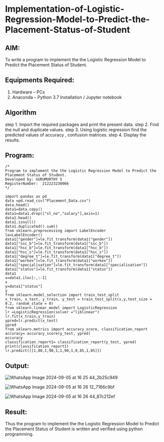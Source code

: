 # Implementation-of-Logistic-Regression-Model-to-Predict-the-Placement-Status-of-Student

## AIM:
To write a program to implement the the Logistic Regression Model to Predict the Placement Status of Student.

## Equipments Required:
1. Hardware – PCs
2. Anaconda – Python 3.7 Installation / Jupyter notebook

## Algorithm
step 1. Import the required packages and print the present data.
step 2. Find the null and duplicate values.
step 3. Using logistic regression find the predicted values of accuracy , confusion matrices.
step 4. Display the results.

## Program:
```
/*
Program to implement the the Logistic Regression Model to Predict the Placement Status of Student.
Developed by: GURUMURTHY S
RegisterNumber:  212223230066
*/

import pandas as pd
data =pd.read_csv("Placement_Data.csv")
data.head()
data1=data.copy()
data1=data1.drop(["sl_no","salary"],axis=1)
data1.head()
data1.isnull()
data1.duplicated().sum()
from sklearn.preprocessing import LabelEncoder
le=LabelEncoder()
data1["gender"]=le.fit_transform(data1["gender"])
data1["ssc_b"]=le.fit_transform(data1["ssc_b"])
data1["hsc_b"]=le.fit_transform(data1["hsc_b"])
data1["hsc_s"]=le.fit_transform(data1["hsc_s"])
data1["degree_t"]=le.fit_transform(data1["degree_t"])
data1["workex"]=le.fit_transform(data1["workex"])
data1["specialisation"]=le.fit_transform(data1["specialisation"])
data1["status"]=le.fit_transform(data1["status"])
data1
x=data1.iloc[:,:-1]
x
y=data1["status"]
y
from sklearn.model_selection import train_test_split
x_train, x_test, y_train, y_test = train_test_split(x,y,test_size = 0.2, random_state = 0)
from sklearn.linear_model import LogisticRegression
lr =LogisticRegression(solver ="liblinear")
lr.fit(x_train,y_train)
ypred=lr.predict(x_test)
ypred
from sklearn.metrics import accuracy_score, classification_report
accuracy= accuracy_score(y_test, ypred)
accuracy
classification_report1= classification_report(y_test, ypred)
print(classification_report1)
lr.predict([[1,80,1,90,1,1,90,1,0,85,1,85]])

```

## Output:

![WhatsApp Image 2024-09-05 at 16 25 44_2b25c949](https://github.com/user-attachments/assets/c5782944-3943-467d-b912-0f39c1d725a2)


![WhatsApp Image 2024-09-05 at 16 26 12_7166c9bf](https://github.com/user-attachments/assets/c6c5df57-66ae-4504-98de-792b2561e8a6)



![WhatsApp Image 2024-09-05 at 16 26 44_87c212ef](https://github.com/user-attachments/assets/81207e4a-89bf-43e1-92c4-1a5fe0beec66)


## Result:
Thus the program to implement the the Logistic Regression Model to Predict the Placement Status of Student is written and verified using python programming.
